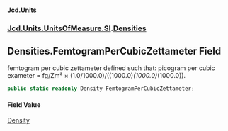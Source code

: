 #### [Jcd.Units](index.md 'index')

### [Jcd.Units.UnitsOfMeasure.SI](Jcd.Units.UnitsOfMeasure.SI.md 'Jcd.Units.UnitsOfMeasure.SI').[Densities](Densities.md 'Jcd.Units.UnitsOfMeasure.SI.Densities')

## Densities.FemtogramPerCubicZettameter Field

femtogram per cubic zettameter defined such that: picogram per cubic exameter = fg/Zm³ ×
(1.0/1000.0)/((1000.0)*(1000.0)*(1000.0)).

```csharp
public static readonly Density FemtogramPerCubicZettameter;
```

#### Field Value

[Density](Density.md 'Jcd.Units.UnitTypes.Density')
